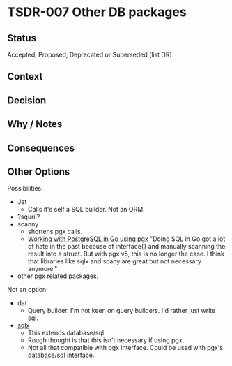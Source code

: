 # TSDR-007 Other DB packages 

## Status

Accepted, Proposed, Deprecated or Superseded (list DR)

## Context



## Decision



## Why / Notes



## Consequences



## Other Options

Possibilities:
- Jet
  - Calls it's self a SQL builder. Not an ORM.
- ?squril?
- scanny
  - shortens pgx calls. 
  - [Working with PostgreSQL in Go using pgx](https://donchev.is/post/working-with-postgresql-in-go-using-pgx/) "Doing SQL in Go got a lot of hate in the past because of interface{} and manually scanning the result into a struct. But with pgx v5, this is no longer the case. I think that libraries like sqlx and scany are great but not necessary anymore."
- other pgx related packages.

Not an option:
- dat
  - Query builder. I'm not keen on query builders. I'd rather just write sql.
- [sqlx](https://github.com/jmoiron/sqlx)
  - This extends database/sql.
  - Rough thought is that this isn't necessary if using pgx.
  - Not all that compatible with pgx interface. Could be used with pgx's database/sql interface. 
